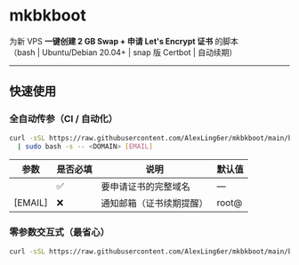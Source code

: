 # mkbkboot

为新 VPS **一键创建 2 GB Swap + 申请 Let's Encrypt 证书** 的脚本  
（bash | Ubuntu/Debian 20.04+ | snap 版 Certbot | 自动续期）

---

## 快速使用
### 全自动传参（CI / 自动化）
```bash
curl -sSL https://raw.githubusercontent.com/AlexLing6er/mkbkboot/main/bootstrap_vpn.sh \
  | sudo bash -s -- <DOMAIN> [EMAIL]
```
| 参数       | 是否必填 | 说明           | 默认值           |
| -------- | ---- | ------------ | ------------- |
| <DOMAIN> | ✅    | 要申请证书的完整域名   | —             |
| \[EMAIL] | ❌    | 通知邮箱（证书续期提醒） | root@<DOMAIN> |


### 零参数交互式（最省心）

```bash
curl -sSL https://raw.githubusercontent.com/AlexLing6er/mkbkboot/main/bootstrap_vpn.sh | sudo bash
```

